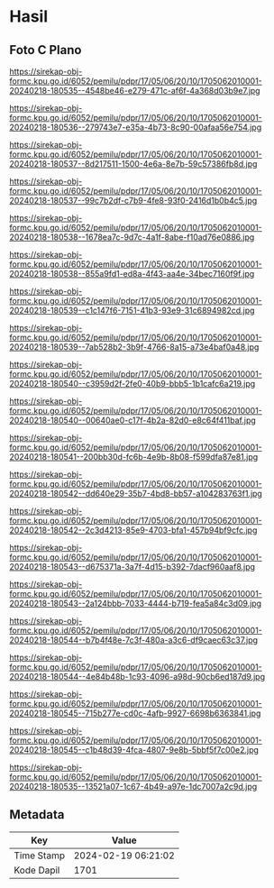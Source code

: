 # Hasil

## Foto C Plano

https://sirekap-obj-formc.kpu.go.id/6052/pemilu/pdpr/17/05/06/20/10/1705062010001-20240218-180535--4548be46-e279-471c-af6f-4a368d03b9e7.jpg

https://sirekap-obj-formc.kpu.go.id/6052/pemilu/pdpr/17/05/06/20/10/1705062010001-20240218-180536--279743e7-e35a-4b73-8c90-00afaa56e754.jpg

https://sirekap-obj-formc.kpu.go.id/6052/pemilu/pdpr/17/05/06/20/10/1705062010001-20240218-180537--8d217511-1500-4e6a-8e7b-59c57386fb8d.jpg

https://sirekap-obj-formc.kpu.go.id/6052/pemilu/pdpr/17/05/06/20/10/1705062010001-20240218-180537--99c7b2df-c7b9-4fe8-93f0-2416d1b0b4c5.jpg

https://sirekap-obj-formc.kpu.go.id/6052/pemilu/pdpr/17/05/06/20/10/1705062010001-20240218-180538--1678ea7c-9d7c-4a1f-8abe-f10ad76e0886.jpg

https://sirekap-obj-formc.kpu.go.id/6052/pemilu/pdpr/17/05/06/20/10/1705062010001-20240218-180538--855a9fd1-ed8a-4f43-aa4e-34bec7160f9f.jpg

https://sirekap-obj-formc.kpu.go.id/6052/pemilu/pdpr/17/05/06/20/10/1705062010001-20240218-180539--c1c147f6-7151-41b3-93e9-31c6894982cd.jpg

https://sirekap-obj-formc.kpu.go.id/6052/pemilu/pdpr/17/05/06/20/10/1705062010001-20240218-180539--7ab528b2-3b9f-4766-8a15-a73e4baf0a48.jpg

https://sirekap-obj-formc.kpu.go.id/6052/pemilu/pdpr/17/05/06/20/10/1705062010001-20240218-180540--c3959d2f-2fe0-40b9-bbb5-1b1cafc6a219.jpg

https://sirekap-obj-formc.kpu.go.id/6052/pemilu/pdpr/17/05/06/20/10/1705062010001-20240218-180540--00640ae0-c17f-4b2a-82d0-e8c64f411baf.jpg

https://sirekap-obj-formc.kpu.go.id/6052/pemilu/pdpr/17/05/06/20/10/1705062010001-20240218-180541--200bb30d-fc6b-4e9b-8b08-f599dfa87e81.jpg

https://sirekap-obj-formc.kpu.go.id/6052/pemilu/pdpr/17/05/06/20/10/1705062010001-20240218-180542--dd640e29-35b7-4bd8-bb57-a104283763f1.jpg

https://sirekap-obj-formc.kpu.go.id/6052/pemilu/pdpr/17/05/06/20/10/1705062010001-20240218-180542--2c3d4213-85e9-4703-bfa1-457b94bf9cfc.jpg

https://sirekap-obj-formc.kpu.go.id/6052/pemilu/pdpr/17/05/06/20/10/1705062010001-20240218-180543--d675371a-3a7f-4d15-b392-7dacf960aaf8.jpg

https://sirekap-obj-formc.kpu.go.id/6052/pemilu/pdpr/17/05/06/20/10/1705062010001-20240218-180543--2a124bbb-7033-4444-b719-fea5a84c3d09.jpg

https://sirekap-obj-formc.kpu.go.id/6052/pemilu/pdpr/17/05/06/20/10/1705062010001-20240218-180544--b7b4f48e-7c3f-480a-a3c6-df9caec63c37.jpg

https://sirekap-obj-formc.kpu.go.id/6052/pemilu/pdpr/17/05/06/20/10/1705062010001-20240218-180544--4e84b48b-1c93-4096-a98d-90cb6ed187d9.jpg

https://sirekap-obj-formc.kpu.go.id/6052/pemilu/pdpr/17/05/06/20/10/1705062010001-20240218-180545--715b277e-cd0c-4afb-9927-6698b6363841.jpg

https://sirekap-obj-formc.kpu.go.id/6052/pemilu/pdpr/17/05/06/20/10/1705062010001-20240218-180545--c1b48d39-4fca-4807-9e8b-5bbf5f7c00e2.jpg

https://sirekap-obj-formc.kpu.go.id/6052/pemilu/pdpr/17/05/06/20/10/1705062010001-20240218-180535--13521a07-1c67-4b49-a97e-1dc7007a2c9d.jpg


## Metadata

| Key        | Value               |
| ---------- | ------------------- |
| Time Stamp | 2024-02-19 06:21:02 |
| Kode Dapil | 1701                |




